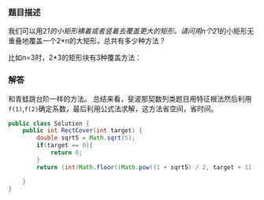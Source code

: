### 题目描述
我们可以用2*1的小矩形横着或者竖着去覆盖更大的矩形。请问用n个2*1的小矩形无重叠地覆盖一个2*n的大矩形，总共有多少种方法？

比如n=3时，2*3的矩形块有3种覆盖方法：
### 解答
和青蛙跳台阶一样的方法。
总结来看，斐波那契数列类题目用特征根法然后利用`f(1)`,`f(2)`确定系数，最后利用公式法求解，这方法省空间，省时间。
```java
public class Solution {
    public int RectCover(int target) {
        double sqrt5 = Math.sqrt(5);
        if(target == 0){
            return 0;
        }
        return (int)Math.floor((Math.pow((1 + sqrt5) / 2, target + 1) - Math.pow((1 - sqrt5) / 2, target + 1)) / sqrt5);

    }
}
```
